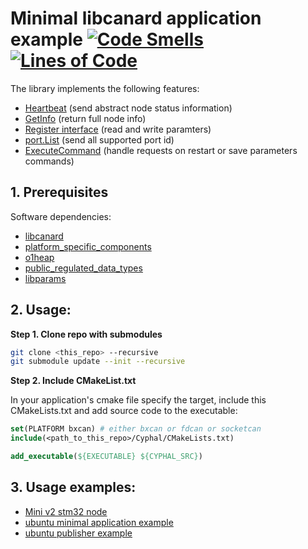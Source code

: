 # Minimal libcanard application example [![Code Smells](https://sonarcloud.io/api/project_badges/measure?project=RaccoonlabDev_libcanard_stm32_cyphal&metric=code_smells)](https://sonarcloud.io/summary/new_code?id=RaccoonlabDev_libcanard_stm32_cyphal) [![Lines of Code](https://sonarcloud.io/api/project_badges/measure?project=RaccoonlabDev_libcanard_stm32_cyphal&metric=ncloc)](https://sonarcloud.io/summary/new_code?id=RaccoonlabDev_libcanard_stm32_cyphal)

The library implements the following features:
- [Heartbeat](https://github.com/OpenCyphal/public_regulated_data_types/blob/master/uavcan/node/7509.Heartbeat.1.0.dsdl) (send abstract node status information)
- [GetInfo](https://github.com/OpenCyphal/public_regulated_data_types/blob/master/uavcan/node/430.GetInfo.1.0.dsdl) (return full node info)
- [Register interface](https://github.com/OpenCyphal/public_regulated_data_types/tree/master/uavcan/register) (read and write paramters)
- [port.List](https://github.com/OpenCyphal/public_regulated_data_types/blob/master/uavcan/node/port/7510.List.0.1.dsdl) (send all supported port id)
- [ExecuteCommand](https://github.com/OpenCyphal/public_regulated_data_types/blob/master/uavcan/node/435.ExecuteCommand.1.0.dsdl) (handle requests on restart or save parameters commands)

## 1. Prerequisites

Software dependencies:
- [libcanard](https://github.com/OpenCyphal/libcanard)
- [platform_specific_components](https://github.com/OpenCyphal-Garage/platform_specific_components)
- [o1heap](https://github.com/pavel-kirienko/o1heap)
- [public_regulated_data_types](https://github.com/OpenCyphal/public_regulated_data_types)
- [libparams](https://github.com/PonomarevDA/libparams/tree/main/libparams)

## 2. Usage:

**Step 1. Clone repo with submodules**

```bash
git clone <this_repo> --recursive
git submodule update --init --recursive
```

**Step 2. Include CMakeList.txt**

In your application's cmake file specify the target, include this CMakeLists.txt and add source code to the executable:

```cmake
set(PLATFORM bxcan) # either bxcan or fdcan or socketcan
include(<path_to_this_repo>/Cyphal/CMakeLists.txt)

add_executable(${EXECUTABLE} ${CYPHAL_SRC})
```

## 3. Usage examples:

- [Mini v2 stm32 node](https://github.com/RaccoonlabDev/mini_v2_node)
- [ubuntu minimal application example](tests/ubuntu)
- [ubuntu publisher example](tests/ubuntu_publisher_example)
